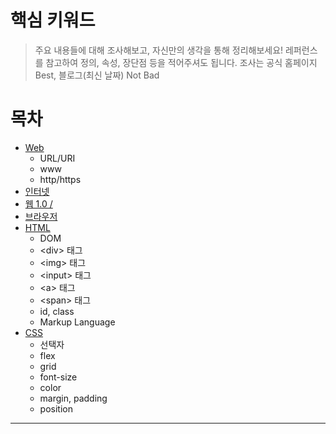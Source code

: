 # 핵심 키워드
> 주요 내용들에 대해 조사해보고, 자신만의 생각을 통해 정리해보세요!
> 레퍼런스를 참고하여 정의, 속성, 장단점 등을 적어주셔도 됩니다.
> 조사는 공식 홈페이지 Best, 블로그(최신 날짜) Not Bad

# 목차
- [Web](https://github.com/vavoya/Web/blob/main/Ch1/Web.md)
	- URL/URI
	- www
	- http/https
- [인터넷](obsidian://open?vault=Obsidian%20Vault&file=Web%2FCh%201.%20HTML%20%2B%20CSS%20%2B%20JS%2FC%20%EC%9D%B8%ED%84%B0%EB%84%B7)
- [웹 1.0 /](obsidian://open?vault=Obsidian%20Vault&file=Web%2FCh%201.%20HTML%20%2B%20CSS%20%2B%20JS%2FD%20%EC%9B%B9%201.0)
- [브라우저](obsidian://open?vault=Obsidian%20Vault&file=Web%2FCh%201.%20HTML%20%2B%20CSS%20%2B%20JS%2FE%20%EB%B8%8C%EB%9D%BC%EC%9A%B0%EC%A0%80)
- [HTML](obsidian://open?vault=Obsidian%20Vault&file=Web%2FCh%201.%20HTML%20%2B%20CSS%20%2B%20JS%2FF%20HTML)
	- DOM
	- \<div\> 태그
	- \<img\> 태그
	- \<input\> 태그
	- \<a\> 태그
	- \<span\> 태그
	- id, class
	- Markup Language
- [CSS](obsidian://open?vault=Obsidian%20Vault&file=Web%2FCh%201.%20HTML%20%2B%20CSS%20%2B%20JS%2FG%20CSS)
	- 선택자
	- flex
	- grid
	- font-size
	- color
	- margin, padding
	- position
---
